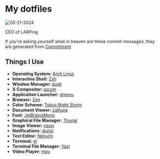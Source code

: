 # My dotfiles

![05-21-2024](https://github.com/renatowljacob/dotfiles/assets/145359396/e951a45b-a831-4ee2-a9ec-08e546f2bc4c)

CEO of LARPing

If you're asking yourself what in heaven are these commit messages, they are generated from [Commitment](https://github.com/ngerakines/commitment)

## Things I Use

- **Operating System:** [Arch Linux](https://archlinux.org/)
- **Interactive Shell:** [Zsh](https://zsh.sourceforge.io/)
- **Window Manager:** [dusk](https://github.com/bakkeby/dusk)
- **X Compositor:** [picom](https://picom.app/)
- **Application Launcher:** [dmenu](https://tools.suckless.org/dmenu/)
- **Browser:** [Zen](https://zen-browser.app/)
- **Color Scheme:** [Tokyo Night Storm](https://github.com/enkia/tokyo-night-vscode-theme)
- **Document Viewer:** [zathura](https://pwmt.org/projects/zathura/)
- **Font:** [JetBrainsMono](https://www.jetbrains.com/lp/mono/)
- **Graphical File Manager:** [Thunar](https://docs.xfce.org/xfce/thunar/start)
- **Image Viewer:** [nsxiv](https://codeberg.org/nsxiv/nsxiv)
- **Notifications:** [dunst](https://github.com/dunst-project/dunst)
- **Text Editor:** [Neovim](https://neovim.io/)
- **Terminal:** [st](https://st.suckless.org/)
- **Terminal File Manager:** [Yazi](https://github.com/sxyazi/yazi)
- **Video Player:** [mpv](https://mpv.io/)
